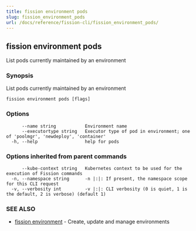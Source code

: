 ```yaml
---
title: fission environment pods
slug: fission_environment_pods
url: /docs/reference/fission-cli/fission_environment_pods/
---
```

## fission environment pods

List pods currently maintained by an environment

### Synopsis

List pods currently maintained by an environment

```
fission environment pods [flags]
```

### Options

```
      --name string           Environment name
      --executortype string   Executor type of pod in environment; one of 'poolmgr', 'newdeploy', 'container'
  -h, --help                  help for pods
```

### Options inherited from parent commands

```
      --kube-context string   Kubernetes context to be used for the execution of Fission commands
  -n, --namespace string      -n |:|: If present, the namespace scope for this CLI request
  -v, --verbosity int         -v |:|: CLI verbosity (0 is quiet, 1 is the default, 2 is verbose) (default 1)
```

### SEE ALSO

* [fission environment](/docs/reference/fission-cli/fission_environment/)	 - Create, update and manage environments

